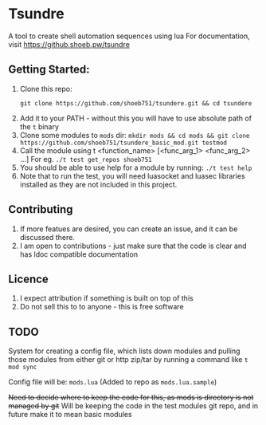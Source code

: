 # Tsundre

A tool to create shell automation sequences using lua
For documentation, visit https://github.shoeb.pw/tsundre

## Getting Started:

1) Clone this repo:
   ```
   git clone https://github.com/shoeb751/tsundere.git && cd tsundere
   ```
2) Add it to your PATH - without this you will have to use absolute path
   of the `t` binary
3) Clone some modules to `mods` dir: 
   `mkdir mods && cd mods && git clone https://github.com/shoeb751/tsundere_basic_mod.git testmod`
4) Call the module using t <modname> <function_name> [<func_arg_1> <func_arg_2> ...]
   For eg. `./t test get_repos shoeb751`
5) You should be able to use help for a module by running: `./t test help`
6) Note that to run the test, you will need luasocket and luasec libraries
   installed as they are not included in this project.

## Contributing

1) If more featues are desired, you can create an issue, and it can be discussed there.
2) I am open to contributions - just make sure that the code is clear and has
   ldoc compatible documentation

## Licence

1) I expect attribution if something is built on top of this
2) Do not sell this to to anyone - this is free software

## TODO

System for creating a config file, which lists down modules
and pulling those modules from either git or http zip/tar
by running a command like `t mod sync`

Config file will be: `mods.lua` (Added to repo as `mods.lua.sample`)

~~Need to decide where to keep the code for this, as mods is directory is not managed by git~~ Will be keeping the code in the test modules git repo, and in future make it to mean basic modules
